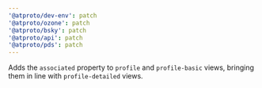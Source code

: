 ```yaml
---
'@atproto/dev-env': patch
'@atproto/ozone': patch
'@atproto/bsky': patch
'@atproto/api': patch
'@atproto/pds': patch
---
```


Adds the `associated` property to `profile` and `profile-basic` views, bringing them in line with `profile-detailed` views.

